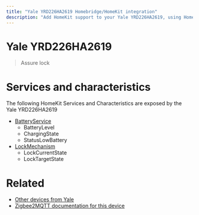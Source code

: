 ```yaml
---
title: "Yale YRD226HA2619 Homebridge/HomeKit integration"
description: "Add HomeKit support to your Yale YRD226HA2619, using Homebridge, Zigbee2MQTT and homebridge-z2m."
---
```

<!---
This file has been GENERATED using src/docgen/docgen.ts
DO NOT EDIT THIS FILE MANUALLY!
-->
# Yale YRD226HA2619
> Assure lock


# Services and characteristics
The following HomeKit Services and Characteristics are exposed by
the Yale YRD226HA2619

* [BatteryService](../../battery.md)
  * BatteryLevel
  * ChargingState
  * StatusLowBattery
* [LockMechanism](../../lock.md)
  * LockCurrentState
  * LockTargetState


# Related
* [Other devices from Yale](../index.md#yale)
* [Zigbee2MQTT documentation for this device](https://www.zigbee2mqtt.io/devices/YRD226HA2619.html)